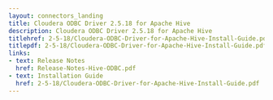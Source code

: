 ```yaml
---
layout: connectors_landing
title: Cloudera ODBC Driver 2.5.18 for Apache Hive
description: Cloudera ODBC Driver 2.5.18 for Apache Hive
titlehref: 2-5-18/Cloudera-ODBC-Driver-for-Apache-Hive-Install-Guide.pdf
titlepdf: 2-5-18/Cloudera-ODBC-Driver-for-Apache-Hive-Install-Guide.pdf
links:
- text: Release Notes
  href: Release-Notes-Hive-ODBC.pdf
- text: Installation Guide
  href: 2-5-18/Cloudera-ODBC-Driver-for-Apache-Hive-Install-Guide.pdf
---
```

